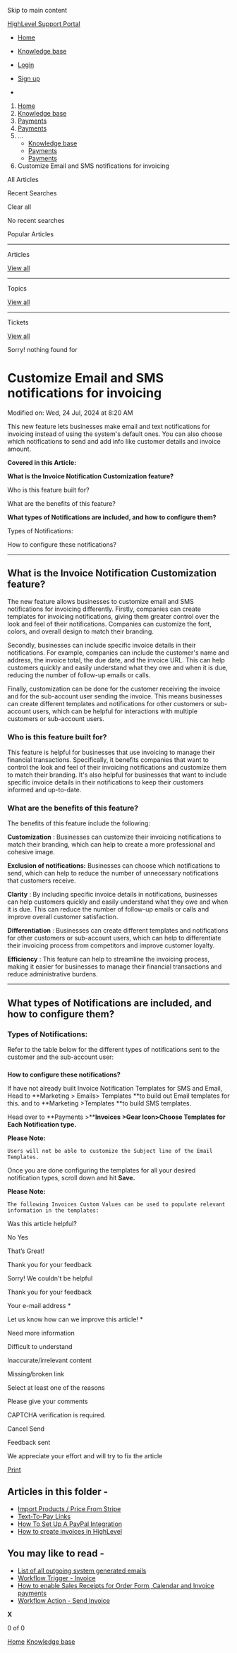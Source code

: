 Skip to main content

[ HighLevel Support Portal ](https://help.gohighlevel.com)

  * [ Home ](/support/home)
  * [ Knowledge base ](/support/solutions)

  * [Login](/support/login)
  * [Sign up](/support/signup)
  * 

  1. [Home](/support/home)
  2. [Knowledge base](/support/solutions)
  3. [Payments](/support/solutions/155000000067)
  4. [Payments](/support/solutions/folders/48000682654)
  5. ... 
     * [Knowledge base](/support/solutions)
     * [Payments](/support/solutions/155000000067)
     * [Payments](/support/solutions/folders/48000682654)
  6. Customize Email and SMS notifications for invoicing

All  Articles 

Recent Searches

Clear all

No recent searches

Popular Articles

* * *

Articles

[View all](/support/search/solutions)

* * *

Topics

[View all](/support/search/topics)

* * *

Tickets

[View all](/support/search/tickets)

Sorry! nothing found for   

# Customize Email and SMS notifications for invoicing

Modified on: Wed, 24 Jul, 2024 at 8:20 AM

This new feature lets businesses make email and text notifications for invoicing instead of using the system's default ones. You can also choose which notifications to send and add info like customer details and invoice amount.

**Covered in this Article:**

**What is the Invoice Notification Customization feature?**

Who is this feature built for?

What are the benefits of this feature?

**What types of Notifications are included, and how to configure them?**

Types of Notifications:

How to configure these notifications?

* * *

## **What is the Invoice Notification Customization feature?**

The new feature allows businesses to customize email and SMS notifications for invoicing differently. Firstly, companies can create templates for invoicing notifications, giving them greater control over the look and feel of their notifications. Companies can customize the font, colors, and overall design to match their branding.

Secondly, businesses can include specific invoice details in their notifications. For example, companies can include the customer's name and address, the invoice total, the due date, and the invoice URL. This can help customers quickly and easily understand what they owe and when it is due, reducing the number of follow-up emails or calls.

Finally, customization can be done for the customer receiving the invoice and for the sub-account user sending the invoice. This means businesses can create different templates and notifications for other customers or sub-account users, which can be helpful for interactions with multiple customers or sub-account users.

### **Who is this feature built for?**

This feature is helpful for businesses that use invoicing to manage their financial transactions. Specifically, it benefits companies that want to control the look and feel of their invoicing notifications and customize them to match their branding. It's also helpful for businesses that want to include specific invoice details in their notifications to keep their customers informed and up-to-date.

### **What are the benefits of this feature?**

The benefits of this feature include the following:

**Customization** : Businesses can customize their invoicing notifications to match their branding, which can help to create a more professional and cohesive image.

**Exclusion of notifications:** Businesses can choose which notifications to send, which can help to reduce the number of unnecessary notifications that customers receive.

**Clarity** : By including specific invoice details in notifications, businesses can help customers quickly and easily understand what they owe and when it is due. This can reduce the number of follow-up emails or calls and improve overall customer satisfaction.

**Differentiation** : Businesses can create different templates and notifications for other customers or sub-account users, which can help to differentiate their invoicing process from competitors and improve customer loyalty.

**Efficiency** : This feature can help to streamline the invoicing process, making it easier for businesses to manage their financial transactions and reduce administrative burdens.

* * *

## **What types of Notifications are included, and how to configure them?**

### **Types of Notifications:**

Refer to the table below for the different types of notifications sent to the customer and the sub-account user:

###   
**How to configure these notifications?**

If have not already built Invoice Notification Templates for SMS and Email, Head to **Marketing > Emails> Templates **to build out Email templates for this. and to **Marketing >Templates **to build SMS templates.  

Head over to **Payments >****Invoices >Gear Icon>Choose Templates for Each Notification type.**

**Please Note:**

    Users will not be able to customize the Subject line of the Email Templates.

Once you are done configuring the templates for all your desired notification types, scroll down and hit **Save.**

**Please Note:**

    The following Invoices Custom Values can be used to populate relevant information in the templates:  

Was this article helpful?

No  Yes 

That’s Great!

Thank you for your feedback

Sorry! We couldn't be helpful

Thank you for your feedback

Your e-mail address *

Let us know how can we improve this article! *

Need more information 

Difficult to understand 

Inaccurate/irrelevant content 

Missing/broken link 

Select at least one of the reasons 

Please give your comments 

CAPTCHA verification is required. 

Cancel  Send 

Feedback sent

We appreciate your effort and will try to fix the article

[Print](javascript:print\(\))

## Articles in this folder -

  * [Import Products / Price From Stripe](/support/solutions/articles/48001202184-import-products-price-from-stripe)
  * [Text-To-Pay Links](/support/solutions/articles/48001202185-text-to-pay-links)
  * [How To Set Up A PayPal Integration](/support/solutions/articles/48001204158-how-to-set-up-a-paypal-integration)
  * [How to create invoices in HighLevel](/support/solutions/articles/48001208702-how-to-create-invoices-in-highlevel)

## You may like to read -

  * [List of all outgoing system generated emails](/support/solutions/articles/48001209235-list-of-all-outgoing-system-generated-emails)
  * [Workflow Trigger - Invoice](/support/solutions/articles/155000002835-workflow-trigger-invoice)
  * [How to enable Sales Receipts for Order Form, Calendar and Invoice payments](/support/solutions/articles/155000000261-how-to-enable-sales-receipts-for-order-form-calendar-and-invoice-payments)
  * [Workflow Action - Send Invoice](/support/solutions/articles/155000003494-workflow-action-send-invoice)

**X**

0 of 0 []()

[Home](/support/home) [Knowledge base](/support/solutions)

